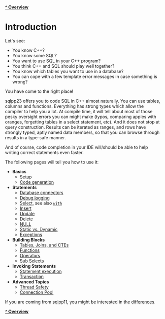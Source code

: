 [**^ Overview**](/README.md)

# Introduction

Let's see:

- You know C++?
- You know some SQL?
- You want to use SQL in your C++ program?
- You think C++ and SQL should play well together?
- You know which tables you want to use in a database?
- You can cope with a few template error messages in case something is wrong?

You have come to the right place!

sqlpp23 offers you to code SQL in C++ almost naturally. You can use tables,
columns and functions. Everything has strong types which allow the compiler to
help you a lot. At compile time, it will tell about most of those pesky
oversight errors you can might make (typos, comparing apples with oranges,
forgetting tables in a select statement, etc). And it does not stop at query
construction. Results can be iterated as ranges, and rows have strongly typed,
aptly named data members, so that you can browse through results in a type-safe
manner.

And of course, code completion in your IDE will/should be able to help writing
correct statements even faster.

The following pages will tell you how to use it:

- **Basics**
  - [Setup](/docs/setup.md)
  - [Code generation](/docs/ddl2cpp.md)
- **Statements**
  - [Database connectors](connectors.md)
  - [Debug logging](logging.md)
  - [Select](/docs/select.md), see also [`with`](/docs/with.md)
  - [Insert](/docs/insert.md)
  - [Update](/docs/update.md)
  - [Delete](/docs/delete.md)
  - [NULL](/docs/null.md)
  - [Static vs. Dynamic](/docs/dynamic.md)
  - [Exceptions](exception.md)
- **Building Blocks**
  - [Tables, Joins, and CTEs](/docs/tables.md)
  - [Functions](/docs/functions.md)
  - [Operators](/docs/operators.md)
  - [Sub Selects](/docs/sub_select.md)
- **Invoking Statements**
  - [Statement execution](/docs/statement_execution.md)
  - [Transaction](/docs/transaction.md)
- **Advanced Topics**
  - [Thread Safety](/docs/thread_safety.md)
  - [Connection Pool](/docs/connection_pool.md)

If you are coming from [sqlpp11](https://github.com/rbock/sqlpp11), you might be
interested in the [differences](/docs/differences-to-sqlpp11.md).

[**^ Overview**](/README.md)
